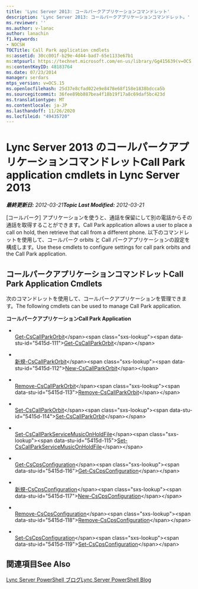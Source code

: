 ```yaml
---
title: 'Lync Server 2013: コールパークアプリケーションコマンドレット'
description: 'Lync Server 2013: コールパークアプリケーションコマンドレット。'
ms.reviewer: ''
ms.author: v-lanac
author: lanachin
f1.keywords:
- NOCSH
TOCTitle: Call Park application cmdlets
ms:assetid: 30cc001f-b29e-4d44-bad7-65e1133e67b1
ms:mtpsurl: https://technet.microsoft.com/en-us/library/Gg415639(v=OCS.15)
ms:contentKeyID: 48183764
ms.date: 07/23/2014
manager: serdars
mtps_version: v=OCS.15
ms.openlocfilehash: 25d37e8cfad022e9e8478e68f158e1838bdcca5b
ms.sourcegitcommit: 36fee89bb887bea4f18b19f17a8c69daf5bc423d
ms.translationtype: MT
ms.contentlocale: ja-JP
ms.lasthandoff: 11/26/2020
ms.locfileid: "49435720"
---
```

# <a name="call-park-application-cmdlets-in-lync-server-2013"></a><span data-ttu-id="5415d-103">Lync Server 2013 のコールパークアプリケーションコマンドレット</span><span class="sxs-lookup"><span data-stu-id="5415d-103">Call Park application cmdlets in Lync Server 2013</span></span>

<div data-xmlns="http://www.w3.org/1999/xhtml">

<div class="topic" data-xmlns="http://www.w3.org/1999/xhtml" data-msxsl="urn:schemas-microsoft-com:xslt" data-cs="https://msdn.microsoft.com/">

<div data-asp="https://msdn2.microsoft.com/asp">



</div>

<div id="mainSection">

<div id="mainBody"><span data-ttu-id="5415d-104">

<span> </span></span><span class="sxs-lookup"><span data-stu-id="5415d-104">

<span> </span></span></span>

<span data-ttu-id="5415d-105">_**最終更新日:** 2012-03-21_</span><span class="sxs-lookup"><span data-stu-id="5415d-105">_**Topic Last Modified:** 2012-03-21_</span></span>

<span data-ttu-id="5415d-106">[コールパーク] アプリケーションを使うと、通話を保留にして別の電話からその通話を取得することができます。</span><span class="sxs-lookup"><span data-stu-id="5415d-106">Call Park application allows a user to place a call on hold, then retrieve that call from a different phone.</span></span> <span data-ttu-id="5415d-107">以下のコマンドレットを使用して、コールパーク orbits と Call パークアプリケーションの設定を構成します。</span><span class="sxs-lookup"><span data-stu-id="5415d-107">Use these cmdlets to configure settings for call park orbits and the Call Park application.</span></span>

<div>

## <a name="call-park-application-cmdlets"></a><span data-ttu-id="5415d-108">コールパークアプリケーションコマンドレット</span><span class="sxs-lookup"><span data-stu-id="5415d-108">Call Park Application Cmdlets</span></span>

<span data-ttu-id="5415d-109">次のコマンドレットを使用して、コールパークアプリケーションを管理できます。</span><span class="sxs-lookup"><span data-stu-id="5415d-109">The following cmdlets can be used to manage Call Park application.</span></span>

<span data-ttu-id="5415d-110">**コールパークアプリケーション**</span><span class="sxs-lookup"><span data-stu-id="5415d-110">**Call Park Application**</span></span>

  - <span></span>  
    <span data-ttu-id="5415d-111">[Get-CsCallParkOrbit](https://technet.microsoft.com/library/Gg398554(v=OCS.15))</span><span class="sxs-lookup"><span data-stu-id="5415d-111">[Get-CsCallParkOrbit](https://technet.microsoft.com/library/Gg398554(v=OCS.15))</span></span>

  - <span></span>  
    <span data-ttu-id="5415d-112">[新規-CsCallParkOrbit](https://technet.microsoft.com/library/Gg398936(v=OCS.15))</span><span class="sxs-lookup"><span data-stu-id="5415d-112">[New-CsCallParkOrbit](https://technet.microsoft.com/library/Gg398936(v=OCS.15))</span></span>

  - <span></span>  
    <span data-ttu-id="5415d-113">[Remove-CsCallParkOrbit](https://technet.microsoft.com/library/Gg412901(v=OCS.15))</span><span class="sxs-lookup"><span data-stu-id="5415d-113">[Remove-CsCallParkOrbit](https://technet.microsoft.com/library/Gg412901(v=OCS.15))</span></span>

  - <span></span>  
    <span data-ttu-id="5415d-114">[Set-CsCallParkOrbit](https://technet.microsoft.com/library/Gg398796(v=OCS.15))</span><span class="sxs-lookup"><span data-stu-id="5415d-114">[Set-CsCallParkOrbit](https://technet.microsoft.com/library/Gg398796(v=OCS.15))</span></span>

<!-- end list -->

  - <span></span>  
    <span data-ttu-id="5415d-115">[Set-CsCallParkServiceMusicOnHoldFile](https://technet.microsoft.com/library/Gg412836(v=OCS.15))</span><span class="sxs-lookup"><span data-stu-id="5415d-115">[Set-CsCallParkServiceMusicOnHoldFile](https://technet.microsoft.com/library/Gg412836(v=OCS.15))</span></span>

<!-- end list -->

  - <span></span>  
    <span data-ttu-id="5415d-116">[Get-CsCpsConfiguration](https://technet.microsoft.com/library/Gg398948(v=OCS.15))</span><span class="sxs-lookup"><span data-stu-id="5415d-116">[Get-CsCpsConfiguration](https://technet.microsoft.com/library/Gg398948(v=OCS.15))</span></span>

  - <span></span>  
    <span data-ttu-id="5415d-117">[新規-CsCpsConfiguration](https://technet.microsoft.com/library/Gg412919(v=OCS.15))</span><span class="sxs-lookup"><span data-stu-id="5415d-117">[New-CsCpsConfiguration](https://technet.microsoft.com/library/Gg412919(v=OCS.15))</span></span>

  - <span></span>  
    <span data-ttu-id="5415d-118">[Remove-CsCpsConfiguration](https://technet.microsoft.com/library/Gg398358(v=OCS.15))</span><span class="sxs-lookup"><span data-stu-id="5415d-118">[Remove-CsCpsConfiguration](https://technet.microsoft.com/library/Gg398358(v=OCS.15))</span></span>

  - <span></span>  
    <span data-ttu-id="5415d-119">[Set-CsCpsConfiguration](https://technet.microsoft.com/library/Gg412721(v=OCS.15))</span><span class="sxs-lookup"><span data-stu-id="5415d-119">[Set-CsCpsConfiguration](https://technet.microsoft.com/library/Gg412721(v=OCS.15))</span></span>

</div>

<div>

## <a name="see-also"></a><span data-ttu-id="5415d-120">関連項目</span><span class="sxs-lookup"><span data-stu-id="5415d-120">See Also</span></span>


[<span data-ttu-id="5415d-121">Lync Server PowerShell ブログ</span><span class="sxs-lookup"><span data-stu-id="5415d-121">Lync Server PowerShell Blog</span></span>](https://go.microsoft.com/fwlink/p/?linkid=203150)  
  

<span data-ttu-id="5415d-122"></div>

</div>

<span> </span>

</div>

</div>

</span><span class="sxs-lookup"><span data-stu-id="5415d-122"></div>

</div>

<span> </span>

</div>

</div>

</span></span></div>

